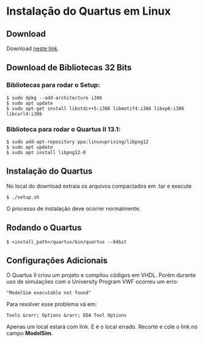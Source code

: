 # Instalação do Quartus em Linux

<!--- Texto --->

## Download

Download [neste link](https://download.altera.com/akdlm/software/acdsinst/13.1/162/ib_tar/Quartus-web-13.1.0.162-linux.tar).

## Download de Bibliotecas 32 Bits

<!--- Texto --->

### Bibliotecas para rodar o Setup:

    $ sudo dpkg --add-architecture i386
    $ sudo apt update
    $ sudo apt-get install libstdc++5:i386 libmotif4:i386 libxp6:i386 libcurl4:i386

### Biblioteca para rodar o Quartus II 13.1:

    $ sudo add-apt-repository ppa:linuxuprising/libpng12
    $ sudo apt update
    $ sudo apt install libpng12-0

## Instalação do Quartus

No local do download extraia os arquivos compactados em .tar e execute

    $ ./setup.sh

O processo de instalação deve ocorrer normalmente.

## Rodando o Quartus

<!--- Texto --->

    $ <install_path>/quartus/bin/quartus --64bit

## Configurações Adicionais

O Quartus II criou um projeto e compilou códigos em VHDL. Porém durante uso de simulações com o University Program VWF ocorreu um erro:

    "ModelSim executable not found"

Para resolver esse problema vá em:

    Tools &rarr; Options &rarr; EDA Tool Options

Apenas um local estará com link. E é o local errado. Recorte e cole o link no campo **ModelSim**.
